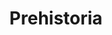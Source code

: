 ﻿---
title: "Prehistoria"
permalink: periodes_628.html
layout: periode
dataFi: -3000
sidebar: periodes
pares:
fills:
jocsPrincipals:
jocsEscenaris:
  - title: "Erosion"
    bggId: 54372

  - title: "Neanderthal"
    bggId: 171662

  - title: "Tribes"
    bggId: 2480

  - title: "Evolution"
    bggId: 155703
    dataInici: 
    dataFi: 

  - title: "Evolution: The Origin of Species"
    bggId: 71021
    dataInici: 
    dataFi: 

  - title: "Power Grid: The First Sparks"
    bggId: 106662
    dataInici: 
    dataFi: 

  - title: "Insecta: Trilobite"
    bggId: 4796
    dataInici: 
    dataFi: 

  - title: "Bios: Genesis"
    bggId: 98918

  - title: "Bios: Megafauna (Second Edition)"
    bggId: 221769
    dataInici: 
    dataFi: 

  - title: "Bios: Megafauna"
    bggId: 97915
    dataInici: -245000000
    dataFi: -3000

  - title: "American Megafauna"
    bggId: 639
    dataInici: -245000000
    dataFi: -3000

  - title: "Origins:  How We Became Human"
    bggId: 29256
    dataInici: 
    dataFi: 

  - title: "Apex Theropod Deck-Building Game"
    bggId: 156266
    dataInici: 
    dataFi: 

  - title: "Evo"
    bggId: 1159
    dataInici: 
    dataFi: 

  - title: "Hoyuk"
    bggId: 24270
    dataInici: 
    dataFi: 

  - title: "Sticks & Stones"
    bggId: 2988
    dataInici: 
    dataFi: 

  - title: "Dominant Species: The Card Game"
    bggId: 96260
    dataInici: 
    dataFi: 

  - title: "Dominant Species"
    bggId: 62219
    dataInici: 
    dataFi: 

  - title: "Jäger und Späher"
    bggId: 161530
    dataInici: 
    dataFi: 

  - title: "Valley of the Mammoths"
    bggId: 2535
    dataInici: 
    dataFi: 

  - title: "Carcassonne: Hunters and Gatherers"
    bggId: 4390
    dataInici: 
    dataFi: 

  - title: "Trias"
    bggId: 4249
    dataInici: 
    dataFi: 

  - title: "Dominant Species Express"
    bggId: 112107
    dataInici: 
    dataFi: 

jocsEpoca:
jocsEpocaEscenaris:
---
